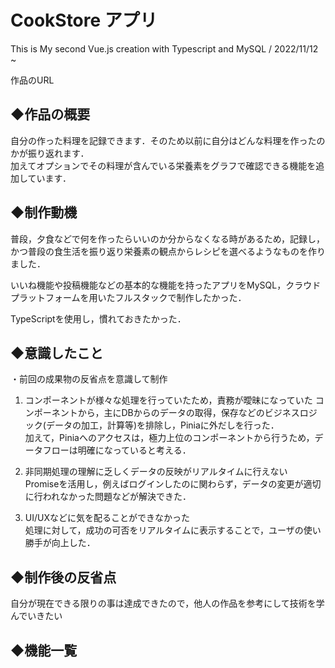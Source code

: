 # CookStore アプリ
This is My second Vue.js creation with Typescript and MySQL  /  2022/11/12 ~
  
作品のURL  


## ◆作品の概要

自分の作った料理を記録できます．そのため以前に自分はどんな料理を作ったのかが振り返れます．  
加えてオプションでその料理が含んでいる栄養素をグラフで確認できる機能を追加しています．  

## ◆制作動機

普段，夕食などで何を作ったらいいのか分からなくなる時があるため，記録し，かつ普段の食生活を振り返り栄養素の観点からレシピを選べるようなものを作りました．

いいね機能や投稿機能などの基本的な機能を持ったアプリをMySQL，クラウドプラットフォームを用いたフルスタックで制作したかった．  

TypeScriptを使用し，慣れておきたかった．

## ◆意識したこと

・前回の成果物の反省点を意識して制作  
1. コンポーネントが様々な処理を行っていたため，責務が曖昧になっていた
コンポーネントから，主にDBからのデータの取得，保存などのビジネスロジック(データの加工，計算等)を排除し，Piniaに外だしを行った．  
加えて，Piniaへのアクセスは，極力上位のコンポーネントから行うため，データフローは明確になっていると考える．

2. 非同期処理の理解に乏しくデータの反映がリアルタイムに行えない  
Promiseを活用し，例えばログインしたのに関わらず，データの変更が適切に行われなかった問題などが解決できた．

3. UI/UXなどに気を配ることができなかった  
処理に対して，成功の可否をリアルタイムに表示することで，ユーザの使い勝手が向上した．

## ◆制作後の反省点
自分が現在できる限りの事は達成できたので，他人の作品を参考にして技術を学んでいきたい

## ◆機能一覧


